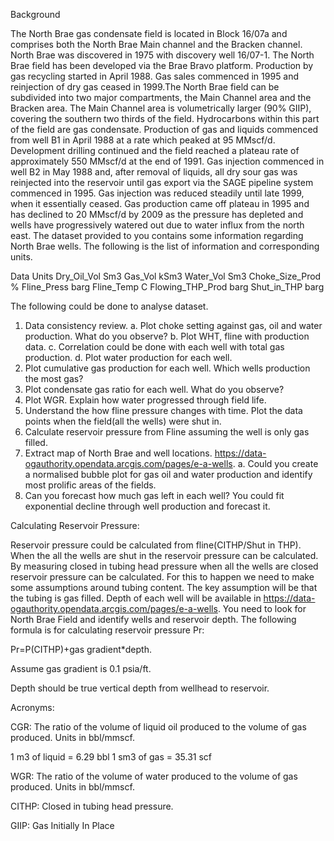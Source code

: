 Background

The North Brae gas condensate field is located in Block 16/07a and comprises both the North Brae Main channel and the Bracken channel. North Brae was discovered in 1975 with discovery well 16/07-1. The North Brae field has been developed via the Brae Bravo platform. Production by gas recycling started in April 1988. Gas sales commenced in 1995 and reinjection of dry gas ceased in 1999.The North Brae field can be subdivided into two major compartments, the Main Channel area and the Bracken area. The Main Channel area is volumetrically larger (90% GIIP), covering the southern two thirds of the field. Hydrocarbons within this part of the field are gas condensate. Production of gas and liquids commenced from well B1 in April 1988 at a rate which peaked at 95 MMscf/d. Development drilling continued and the field reached a plateau rate of approximately 550 MMscf/d at the end of 1991. Gas injection commenced in well B2 in May 1988 and, after removal of liquids, all dry sour gas was reinjected into the reservoir until gas export via the SAGE pipeline system commenced in 1995. Gas injection was reduced steadily until late 1999, when it essentially ceased. Gas production came off plateau in 1995 and has declined to 20 MMscf/d by 2009 as the pressure has depleted and wells have progressively watered out due to water influx from the north east. 
The dataset provided to you contains some information regarding North Brae wells. The following is the list of information and corresponding units.

Data	Units
Dry_Oil_Vol	Sm3
Gas_Vol	kSm3
Water_Vol	Sm3
Choke_Size_Prod	%
Fline_Press	barg
Fline_Temp	C
Flowing_THP_Prod	barg
Shut_in_THP	barg

The following could be done to analyse dataset. 

1.	Data consistency review.
a.	Plot choke setting against gas, oil and water production. What do you observe?
b.	Plot WHT, fline with production data.
c.	Correlation could be done with each well with total gas production.
d.	Plot water production for each well.
2.	Plot cumulative gas production for each well. Which wells production the most gas? 
3.	Plot condensate gas ratio for each well. What do you observe?
4.	Plot WGR. Explain how water progressed through field life.
5.	Understand the how fline pressure changes with time. Plot the data points when the field(all the wells) were shut in.
6.	Calculate reservoir pressure from Fline assuming the well is only gas filled. 
7.	Extract map of North Brae and well locations. https://data-ogauthority.opendata.arcgis.com/pages/e-a-wells.
a.	Could you create a normalised bubble plot for gas oil and water production and identify most prolific areas of the fields.
8.	Can you forecast how much gas left in each well? You could fit exponential decline through well production and forecast it.




Calculating Reservoir Pressure: 

Reservoir pressure could be calculated from fline(CITHP/Shut in THP). When the all the wells are shut in the reservoir pressure can be calculated. By measuring closed in tubing head pressure when all the wells are closed reservoir pressure can be calculated. For this to happen we need to make some assumptions around tubing content. The key assumption will be that the tubing is gas filled. Depth of each well will be available in https://data-ogauthority.opendata.arcgis.com/pages/e-a-wells. You need to look for North Brae Field and identify wells and reservoir depth. The following formula is for calculating reservoir pressure Pr:

Pr=P(CITHP)+gas gradient*depth. 

Assume gas gradient is 0.1 psia/ft. 

Depth should be true vertical depth from wellhead to reservoir. 


Acronyms:

CGR: The ratio of the volume of liquid oil produced to the volume of gas produced. Units in bbl/mmscf. 

1 m3 of liquid = 6.29 bbl
1 sm3 of gas = 35.31 scf

WGR: The ratio of the volume of water produced to the volume of gas produced. Units in bbl/mmscf. 

CITHP: Closed in tubing head pressure. 

GIIP: Gas Initially In Place





